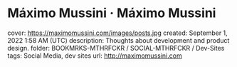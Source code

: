 # Máximo Mussini · Máximo Mussini

cover: https://maximomussini.com/images/posts.jpg
created: September 1, 2022 1:58 AM (UTC)
description: Thoughts about development and product design.
folder: BOOKMRKS-MTHRFCKR / SOCIAL-MTHRFCKR / Dev-Sites
tags: Social Media, dev sites
url: http://maximomussini.com